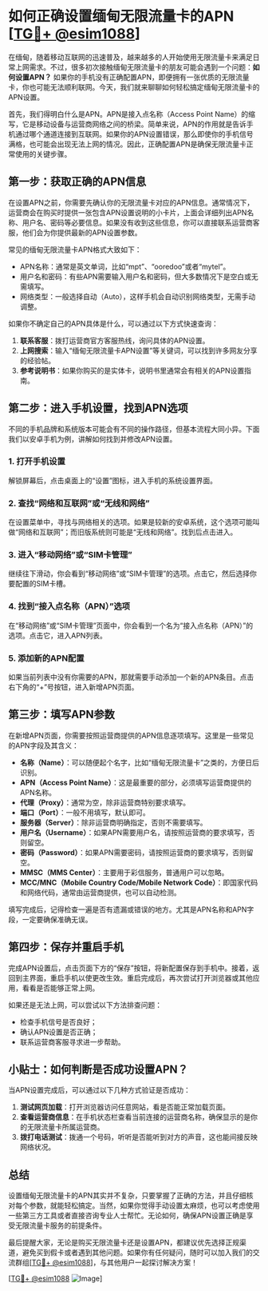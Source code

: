 # 如何正确设置缅甸无限流量卡的APN [[TG💪+ @esim1088](https://t.me/s/esim1088)]

在缅甸，随着移动互联网的迅速普及，越来越多的人开始使用无限流量卡来满足日常上网需求。不过，很多初次接触缅甸无限流量卡的朋友可能会遇到一个问题：**如何设置APN？** 如果你的手机没有正确配置APN，即便拥有一张优质的无限流量卡，你也可能无法顺利联网。今天，我们就来聊聊如何轻松搞定缅甸无限流量卡的APN设置。

首先，我们得明白什么是APN。APN是接入点名称（Access Point Name）的缩写，它是移动设备与运营商网络之间的桥梁。简单来说，APN的作用就是告诉手机通过哪个通道连接到互联网。如果你的APN设置错误，那么即使你的手机信号满格，也可能会出现无法上网的情况。因此，正确配置APN是确保无限流量卡正常使用的关键步骤。

## 第一步：获取正确的APN信息

在设置APN之前，你需要先确认你的无限流量卡对应的APN信息。通常情况下，运营商会在购买时提供一张包含APN设置说明的小卡片，上面会详细列出APN名称、用户名、密码等必要信息。如果没有收到这些信息，你可以直接联系运营商客服，他们会为你提供最新的APN设置参数。

常见的缅甸无限流量卡APN格式大致如下：
- APN名称：通常是英文单词，比如“mpt”、“ooredoo”或者“mytel”。
- 用户名和密码：有些APN需要输入用户名和密码，但大多数情况下是空白或无需填写。
- 网络类型：一般选择自动（Auto），这样手机会自动识别网络类型，无需手动调整。

如果你不确定自己的APN具体是什么，可以通过以下方式快速查询：
1. **联系客服**：拨打运营商官方客服热线，询问具体的APN设置。
2. **上网搜索**：输入“缅甸无限流量卡APN设置”等关键词，可以找到许多网友分享的经验帖。
3. **参考说明书**：如果你购买的是实体卡，说明书里通常会有相关的APN设置指南。

## 第二步：进入手机设置，找到APN选项

不同的手机品牌和系统版本可能会有不同的操作路径，但基本流程大同小异。下面我们以安卓手机为例，讲解如何找到并修改APN设置。

### 1. 打开手机设置
解锁屏幕后，点击桌面上的“设置”图标，进入手机的系统设置界面。

### 2. 查找“网络和互联网”或“无线和网络”
在设置菜单中，寻找与网络相关的选项。如果是较新的安卓系统，这个选项可能叫做“网络和互联网”；而旧版系统则可能是“无线和网络”。找到后点击进入。

### 3. 进入“移动网络”或“SIM卡管理”
继续往下滑动，你会看到“移动网络”或“SIM卡管理”的选项。点击它，然后选择你要配置的SIM卡槽。

### 4. 找到“接入点名称（APN）”选项
在“移动网络”或“SIM卡管理”页面中，你会看到一个名为“接入点名称（APN）”的选项。点击它，进入APN列表。

### 5. 添加新的APN配置
如果当前列表中没有你需要的APN，那就需要手动添加一个新的APN条目。点击右下角的“+”号按钮，进入新增APN页面。

## 第三步：填写APN参数

在新增APN页面，你需要按照运营商提供的APN信息逐项填写。这里是一些常见的APN字段及其含义：

- **名称（Name）**：可以随便起个名字，比如“缅甸无限流量卡”之类的，方便日后识别。
- **APN（Access Point Name）**：这是最重要的部分，必须填写运营商提供的APN名称。
- **代理（Proxy）**：通常为空，除非运营商特别要求填写。
- **端口（Port）**：一般不用填写，默认即可。
- **服务器（Server）**：除非运营商明确指定，否则不需要填写。
- **用户名（Username）**：如果APN需要用户名，请按照运营商的要求填写，否则留空。
- **密码（Password）**：如果APN需要密码，请按照运营商的要求填写，否则留空。
- **MMSC（MMS Center）**：主要用于彩信服务，普通用户可以忽略。
- **MCC/MNC（Mobile Country Code/Mobile Network Code）**：即国家代码和网络代码，通常由运营商提供，也可以自动检测。

填写完成后，记得检查一遍是否有遗漏或错误的地方。尤其是APN名称和APN字段，一定要确保准确无误。

## 第四步：保存并重启手机

完成APN设置后，点击页面下方的“保存”按钮，将新配置保存到手机中。接着，返回到主界面，重启手机以使更改生效。重启完成后，再次尝试打开浏览器或其他应用，看看是否能够正常上网。

如果还是无法上网，可以尝试以下方法排查问题：
- 检查手机信号是否良好；
- 确认APN设置是否正确；
- 联系运营商客服寻求进一步帮助。

## 小贴士：如何判断是否成功设置APN？

当APN设置完成后，可以通过以下几种方式验证是否成功：
1. **测试网页加载**：打开浏览器访问任意网站，看是否能正常加载页面。
2. **查看运营商信息**：在手机状态栏查看当前连接的运营商名称，确保显示的是你的无限流量卡所属运营商。
3. **拨打电话测试**：拨通一个号码，听听是否能听到对方的声音，这也能间接反映网络状况。

## 总结

设置缅甸无限流量卡的APN其实并不复杂，只要掌握了正确的方法，并且仔细核对每个参数，就能轻松搞定。当然，如果你觉得手动设置太麻烦，也可以考虑使用一些第三方工具或者直接咨询专业人士帮忙。无论如何，确保APN设置正确是享受无限流量卡服务的前提条件。

最后提醒大家，无论是购买无限流量卡还是设置APN，都建议优先选择正规渠道，避免买到假卡或者遇到其他问题。如果你有任何疑问，随时可以加入我们的交流群组[[TG💪+ @esim1088](https://t.me/s/esim1088)]，与其他用户一起探讨解决方案！

[[TG💪+ @esim1088](https://t.me/s/esim1088) ![Image](https://i.postimg.cc/4NQfJmqS/Snipaste-2025-05-13-00-14-12.png)]
